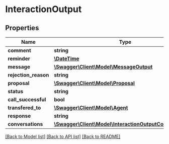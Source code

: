 # InteractionOutput

## Properties
Name | Type | Description | Notes
------------ | ------------- | ------------- | -------------
**comment** | **string** |  | [optional] 
**reminder** | [**\DateTime**](\DateTime.md) |  | [optional] 
**message** | [**\Swagger\Client\Model\MessageOutput**](MessageOutput.md) |  | [optional] 
**rejection_reason** | **string** |  | [optional] 
**proposal** | [**\Swagger\Client\Model\Proposal**](Proposal.md) |  | [optional] 
**status** | **string** |  | [optional] 
**call_successful** | **bool** |  | [optional] 
**transfered_to** | [**\Swagger\Client\Model\Agent**](Agent.md) |  | [optional] 
**response** | **string** |  | [optional] 
**conversations** | [**\Swagger\Client\Model\InteractionOutputConversations[]**](InteractionOutputConversations.md) |  | [optional] 

[[Back to Model list]](../README.md#documentation-for-models) [[Back to API list]](../README.md#documentation-for-api-endpoints) [[Back to README]](../README.md)


